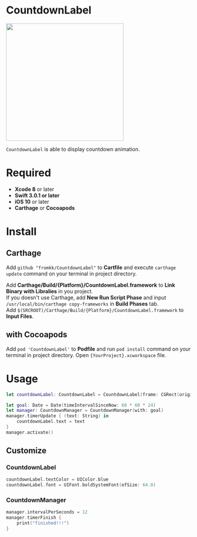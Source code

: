 # CountdownLabel

<img src="https://cloud.githubusercontent.com/assets/322930/20455353/2d164494-ae9d-11e6-9351-02415633e31e.gif" width="320" height="auto">

`CountdownLabel` is able to display countdown animation.

# Required

- **Xcode 8** or later
- **Swift 3.0.1 or later**
- **iOS 10** or later
- **Carthage** or **Cocoapods**

# Install

## Carthage

Add `github "fromkk/CountdownLabel"` to **Cartfile** and execute `carthage update` command on your terminal in project directory.  

Add **Carthage/Build/{Platform}/CountdownLabel.framework** to **Link Binary with Libralies** in you project.  
If you doesn't use Carthage, add **New Run Script Phase** and input `/usr/local/bin/carthage copy-frameworks` in **Build Phases** tab.  
Add `$(SRCROOT)/Carthage/Build/{Platform}/CountdownLabel.framework` to **Input Files**.

## with Cocoapods

Add `pod 'CountdownLabel'` to **Podfile** and run `pod install` command on your terminal in project directory.
Open `{YourProject}.xcworkspace` file.

# Usage

```swift
let countdownLabel: CountdownLabel = CountdownLabel(frame: CGRect(origin: CGPoint.zero, size: CGSize(width: 320.0, height: 80.0)))

let goal: Date = Date(timeIntervalSinceNow: 60 * 60 * 24)
let manager: CountdownManager = CountdownManager(with: goal)
manager.timerUpdate { (text: String) in
    countdownLabel.text = text
}
manager.activate()
```

## Customize

### CountdownLabel

```swift
countdownLabel.textColor = UIColor.blue
countdownLabel.font = UIFont.boldSystemFont(ofSize: 64.0)
```

### CountdownManager

```swift
manager.intervalPerSeconds = 12
manager.timerFinish {
    print("finished!!!")
}
```
